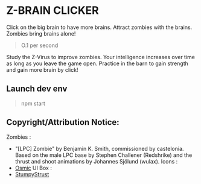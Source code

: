 Z-BRAIN CLICKER
===============

Click on the big brain to have more brains.
Attract zombies with the brains. Zombies bring brains alone!

> O.1 per second

Study the Z-Virus to improve zombies. Your intelligence increases over time as long as you leave the game open.
Practice in the barn to gain strength and gain more brain by click!

## Launch dev env
> npm start

## Copyright/Attribution Notice:

Zombies :
* "[LPC] Zombie" by Benjamin K. Smith, commissioned by castelonia. Based on the male LPC base by Stephen Challener (Redshrike) and the thrust and shoot animations by Johannes Sjölund (wulax).
Icons :
* [Osmic](https://opengameart.org/users/osmic)
UI Box :
* [StumpyStrust](https://opengameart.org/users/stumpystrust)

